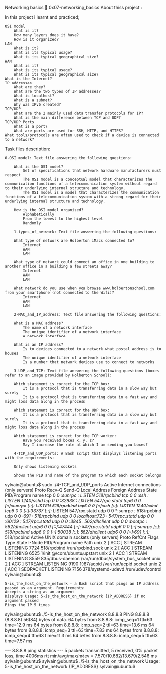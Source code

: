 Networking basics 📃 0x07-networking_basics
About thiss project :

In this project i learnt and practiced;

    OSI model
        What is it?
        How many layers does it have?
        How is it organized?
    LAN
        What is it?
        What is its typical usage?
        What is its typical geographical size?
    WAN
        What is it?
        What is its typical usage?
        What is its typical geographical size?
    What is the Internet?
    IP addresses
        What are they?
        What are the two types of IP addresses?
        What is localhost?
        What is a subnet?
        Why was IPv6 created?
    TCP/UDP
        What are the 2 mainly used data transfer protocols for IP?
        What is the main difference between TCP and UDP?
    TCP/UDP Ports
        What is a port?
        What are ports are used for SSH, HTTP, and HTTPS?
    What tools/protocols are often used to check if a device is connected to a network?

Task files description:

    0-OSI_model: Text file answering the following questions:

        What is the OSI model?
            Set of specifications that network hardware manufacturers must respect
            The OSI model is a conceptual model that characterizes the communication functions of a telecommunication system without regard to their underlying internal structure and technology.
            The OSI model is a model that characterizes the communication functions of a telecommunication system with a strong regard for their underlying internal structure and technology.

        How is the OSI model organized?
            Alphabetically
            From the lowest to the highest level
            Randomly

        1-types_of_network: Text file answering the following questions:

        What type of network are Holberton iMacs connected to?
            Internet
            WAN
            LAN

        What type of network could connect an office in one building to another office in a building a few streets away?
            Internet
            WAN
            LAN

        What network do you use when you browse www.holbertonschool.com from your smartphone (not connected to the Wifi)?
            Internet
            WAN
            LAN

        2-MAC_and_IP_address: Text file answering the following questions:

        What is a MAC address?
            The name of a network interface
            The unique identifier of a network interface
            A network interface

        What is an IP address?
            Is to devices connected to a network what postal address is to houses
            The unique identifier of a network interface
            Is a number that network devices use to connect to networks

        3-UDP_and_TCP: Text file answering the following questions (boxes refer to an image provided by Holberton School):

        Which statement is correct for the TCP box:
            It is a protocol that is transferring data in a slow way but surely
            It is a protocol that is transferring data in a fast way and might loss data along in the process

        Which statement is correct for the UDP box:
            It is a protocol that is transferring data in a slow way but surely
            It is a protocol that is transferring data in a fast way and might loss data along in the process

        Which statement is correct for the TCP worker:
            Have you received boxes x, y, z?
            May I increase the rate at which I am sending you boxes?

        4-TCP_and_UDP_ports: A Bash script that displays listening ports with the requirements:

        Only shows listening sockets

        Shows the PID and name of the program to which each socket belongs

sylvain@ubuntu$ sudo ./4-TCP_and_UDP_ports
Active Internet connections (only servers)
Proto Recv-Q Send-Q Local Address           Foreign Address         State       PID/Program name
tcp        0      0 *:sunrpc                *:*                     LISTEN      518/rpcbind
tcp        0      0 *:ssh                   *:*                     LISTEN      1240/sshd
tcp        0      0 *:32938                 *:*                     LISTEN      547/rpc.statd
tcp6       0      0 [::]:sunrpc             [::]:*                  LISTEN      518/rpcbind
tcp6       0      0 [::]:ssh                [::]:*                  LISTEN      1240/sshd
tcp6       0      0 [::]:33737              [::]:*                  LISTEN      547/rpc.statd
udp        0      0 *:sunrpc                *:*                                 518/rpcbind
udp        0      0 *:691                   *:*                                 518/rpcbind
udp        0      0 localhost:723           *:*                                 547/rpc.statd
udp        0      0 *:60129                 *:*                                 547/rpc.statd
udp        0      0 *:3845                  *:*                                 562/dhclient
udp        0      0 *:bootpc                *:*                                 562/dhclient
udp6       0      0 [::]:47444              [::]:*                              547/rpc.statd
udp6       0      0 [::]:sunrpc             [::]:*                              518/rpcbind
udp6       0      0 [::]:50038              [::]:*                              562/dhclient
udp6       0      0 [::]:691                [::]:*                              518/rpcbind
Active UNIX domain sockets (only servers)
Proto RefCnt Flags       Type       State         I-Node   PID/Program name    Path
unix  2      [ ACC ]     STREAM     LISTENING     7724     518/rpcbind         /run/rpcbind.sock
unix  2      [ ACC ]     STREAM     LISTENING     6525     1/init              @/com/ubuntu/upstart
unix  2      [ ACC ]     STREAM     LISTENING     8559     835/dbus-daemon     /var/run/dbus/system_bus_socket
unix  2      [ ACC ]     STREAM     LISTENING     9190     1087/acpid          /var/run/acpid.socket
unix  2      [ ACC ]     SEQPACKET  LISTENING     7156     378/systemd-udevd   /run/udev/control
sylvain@ubuntu$

    5-is_the_host_on_the_network - a Bash script that pings an IP address passed as an argument. Requirements:
    Accepts a string as an argument
    Displays Usage: 5-is_the_host_on_the_network {IP_ADDRESS} if no argument passed
    Pings the IP 5 times

sylvain@ubuntu$ ./5-is_the_host_on_the_network 8.8.8.8
PING 8.8.8.8 (8.8.8.8) 56(84) bytes of data.
64 bytes from 8.8.8.8: icmp_seq=1 ttl=63 time=12.9 ms
64 bytes from 8.8.8.8: icmp_seq=2 ttl=63 time=13.6 ms
64 bytes from 8.8.8.8: icmp_seq=3 ttl=63 time=7.83 ms
64 bytes from 8.8.8.8: icmp_seq=4 ttl=63 time=11.3 ms
64 bytes from 8.8.8.8: icmp_seq=5 ttl=63 time=7.57 ms

--- 8.8.8.8 ping statistics ---
5 packets transmitted, 5 received, 0% packet loss, time 4006ms
rtt min/avg/max/mdev = 7.570/10.682/13.679/2.546 ms
sylvain@ubuntu$
sylvain@ubuntu$ ./5-is_the_host_on_the_network
Usage: 5-is_the_host_on_the_network {IP_ADDRESS}
sylvain@ubuntu$


